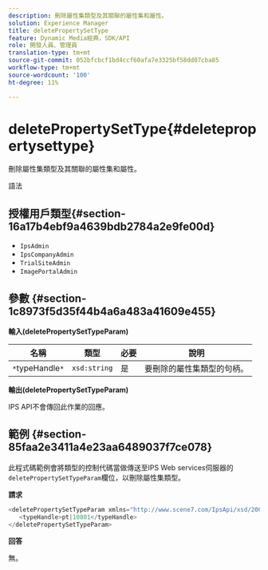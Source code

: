 ```yaml
---
description: 刪除屬性集類型及其關聯的屬性集和屬性。
solution: Experience Manager
title: deletePropertySetType
feature: Dynamic Media經典，SDK/API
role: 開發人員、管理員
translation-type: tm+mt
source-git-commit: 052bfcbcf1bd4ccf60afa7e3325bf58dd07cba85
workflow-type: tm+mt
source-wordcount: '100'
ht-degree: 11%

---
```



# deletePropertySetType{#deletepropertysettype}

刪除屬性集類型及其關聯的屬性集和屬性。

語法

## 授權用戶類型{#section-16a17b4ebf9a4639bdb2784a2e9fe00d}

* `IpsAdmin`
* `IpsCompanyAdmin`
* `TrialSiteAdmin`
* `ImagePortalAdmin`

## 參數 {#section-1c8973f5d35f44b4a6a483a41609e455}

**輸入(deletePropertySetTypeParam)**

| 名稱 | 類型 | 必要 | 說明 |
|---|---|---|---|
| `*`typeHandle`*` | `xsd:string` | 是 | 要刪除的屬性集類型的句柄。 |

**輸出(deletePropertySetTypeParam)**

IPS API不會傳回此作業的回應。

## 範例 {#section-85faa2e3411a4e23aa6489037f7ce078}

此程式碼範例會將類型的控制代碼當做傳送至IPS Web services伺服器的`deletePropertySetTypeParam`欄位，以刪除屬性集類型。

**請求**

```java
<deletePropertySetTypeParam xmlns="http://www.scene7.com/IpsApi/xsd/2008-01-15">
   <typeHandle>pt|10801</typeHandle>
</deletePropertySetTypeParam>
```

**回答**

無。
